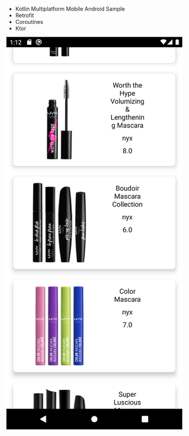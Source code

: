 * Kotlin Multiplatform Mobile Android Sample 
* Retrofit
* Coroutines
* Ktor

![My Image](/image/screenshot.png)